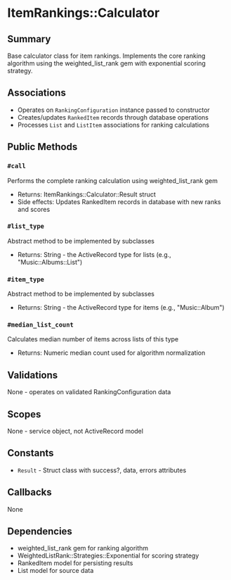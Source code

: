 # ItemRankings::Calculator

## Summary
Base calculator class for item rankings. Implements the core ranking algorithm using the weighted_list_rank gem with exponential scoring strategy.

## Associations
- Operates on `RankingConfiguration` instance passed to constructor
- Creates/updates `RankedItem` records through database operations
- Processes `List` and `ListItem` associations for ranking calculations

## Public Methods

### `#call`
Performs the complete ranking calculation using weighted_list_rank gem
- Returns: ItemRankings::Calculator::Result struct
- Side effects: Updates RankedItem records in database with new ranks and scores

### `#list_type`
Abstract method to be implemented by subclasses
- Returns: String - the ActiveRecord type for lists (e.g., "Music::Albums::List")

### `#item_type`
Abstract method to be implemented by subclasses  
- Returns: String - the ActiveRecord type for items (e.g., "Music::Album")

### `#median_list_count`
Calculates median number of items across lists of this type
- Returns: Numeric median count used for algorithm normalization

## Validations
None - operates on validated RankingConfiguration data

## Scopes
None - service object, not ActiveRecord model

## Constants
- `Result` - Struct class with success?, data, errors attributes

## Callbacks
None

## Dependencies
- weighted_list_rank gem for ranking algorithm
- WeightedListRank::Strategies::Exponential for scoring strategy
- RankedItem model for persisting results
- List model for source data